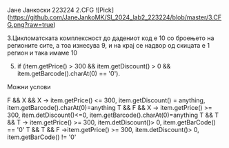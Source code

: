 Јане Јанкоски 223224 
2.CFG
![Pick] (https://github.com/JaneJankoMK/SI_2024_lab2_223224/blob/master/3.CFG.png?raw=true)

3.Цикломатската комплексност до дадениот код е 10 со броењето на регионите сите,
а тоа изнесува 9, и на крај се надвор од скицата е 1 регион и така имаме 10

5. if (item.getPrice() > 300 && item.getDiscount() > 0 && item.getBarcode().charAt(0)
== '0').

Можни услови

F && X && X -> item.getPrice() <= 300, item.getDiscount() = anything, item.getBarcode().charAt(0)=anything
T && F && X -> item.getPrice() >= 300, item.detDiscount()<=0, item.getBarcode().charAt(0)=anything
T && T && T -> item.getPrice() >= 300, item.detDiscount()> 0, item.getBarCode() == '0'
T && T && F ->item.getPrice() >= 300, item.detDiscount()> 0, item.getBarCode() != '0'
 
